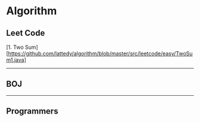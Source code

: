 # Algorithm

## Leet Code
[1. Two Sum][https://github.com/lattedy/algorithm/blob/master/src/leetcode/easy/TwoSum1.java]

***
## BOJ


***
## Programmers

